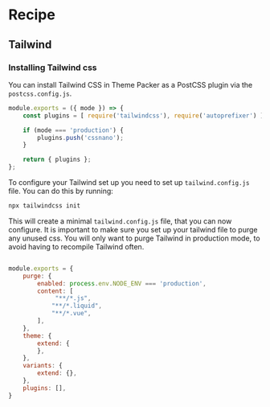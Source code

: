 # Recipe

## Tailwind

### Installing Tailwind css

You can install Tailwind CSS in Theme Packer as a PostCSS plugin via the `postcss.config.js`.

```js
module.exports = ({ mode }) => {
    const plugins = [ require('tailwindcss'), require('autoprefixer') ];

    if (mode === 'production') {
        plugins.push('cssnano');
    }

    return { plugins };
};
```
To configure your Tailwind set up you need to set up `tailwind.config.js` file. You can do this by running:

```bash
npx tailwindcss init
```
This will create a minimal `tailwind.config.js` file, that you can now configure. It is important to make sure you set up your tailwind file to purge any unused css. You will only want to purge Tailwind in production mode, to avoid having to recompile Tailwind often.

```js

module.exports = {
    purge: {
        enabled: process.env.NODE_ENV === 'production',
        content: [
             "**/*.js",
            "**/*.liquid",
            "**/*.vue",
        ],
    },
    theme: {
        extend: {
        },
    },
    variants: {
        extend: {},
    },
    plugins: [],
}
```

